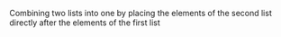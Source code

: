 Combining two lists into one by placing the elements of the second list directly after the elements of the first list